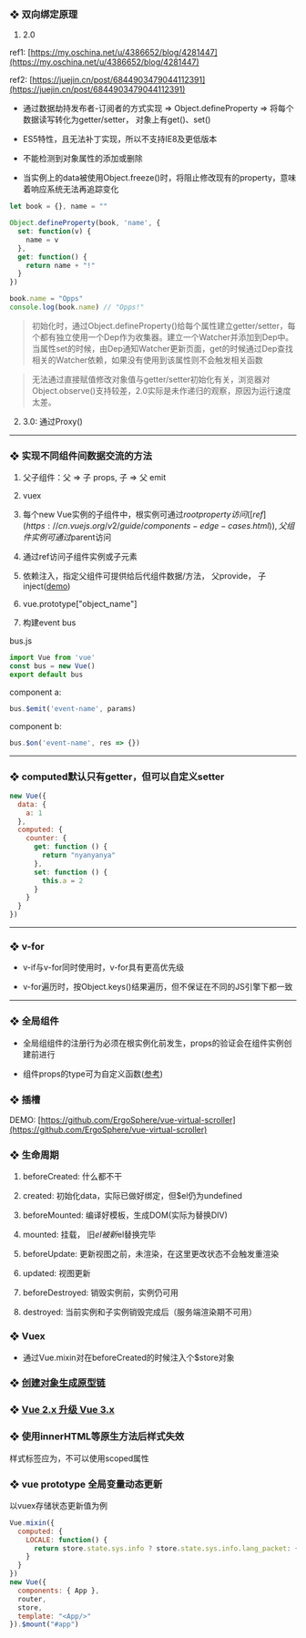 ### ❖ 双向绑定原理 

1. 2.0

ref1:  [https://my.oschina.net/u/4386652/blog/4281447](https://my.oschina.net/u/4386652/blog/4281447)

ref2: [https://juejin.cn/post/6844903479044112391](https://juejin.cn/post/6844903479044112391)

- 通过数据劫持发布者-订阅者的方式实现 ⇒ Object.defineProperty ⇒ 将每个数据读写转化为getter/setter， 对象上有get()、set()

- ES5特性，且无法补丁实现，所以不支持IE8及更低版本

- 不能检测到对象属性的添加或删除 

- 当实例上的data被使用Object.freeze()时，将阻止修改现有的property，意味着响应系统无法再追踪变化 

```js
let book = {}, name = ""

Object.defineProperty(book, 'name', {
  set: function(v) { 
    name = v
  },
  get: function() { 
    return name + "!"
  }
})

book.name = "Opps" 
console.log(book.name) // "Opps!"
```

> 初始化时，通过Object.defineProperty()给每个属性建立getter/setter，每个都有独立使用一个Dep作为收集器。建立一个Watcher并添加到Dep中。当属性set的时候，由Dep通知Watcher更新页面，get的时候通过Dep查找相关的Watcher依赖，如果没有使用到该属性则不会触发相关函数

> 无法通过直接赋值修改对象值与getter/setter初始化有关，浏览器对Object.observe()支持较差，2.0实际是未作递归的观察，原因为运行速度太差。

2. 3.0: 通过Proxy()

---

### ❖ 实现不同组件间数据交流的方法

1. 父子组件：父 ⇒ 子 props, 子 ⇒ 父 emit

2. vuex

3. 每个new Vue实例的子组件中，根实例可通过$root property访问([ref](https://cn.vuejs.org/v2/guide/components-edge-cases.html)), 父组件实例可通过$parent访问

4. 通过ref访问子组件实例或子元素

5. 依赖注入，指定父组件可提供给后代组件数据/方法， 父provide， 子inject([demo](https://codesandbox.io/s/github/vuejs/vuejs.org/tree/master/src/v2/examples/vue-20-dependency-injection?file=/index.html:618-624))

6. vue.prototype["object_name"]

7. 构建event bus

bus.js
```js
import Vue from 'vue'
const bus = new Vue()
export default bus
```

component a:
```js
bus.$emit('event-name', params)
```

component b:
```js
bus.$on('event-name', res => {})
```


---

### ❖ computed默认只有getter，但可以自定义setter

```js
new Vue({
  data: {
    a: 1
  },
  computed: {
    counter: {
      get: function () {
        return "nyanyanya"
      },
      set: function () {
        this.a = 2
      }
    }
  }
})
```

---

### ❖ v-for 

- v-if与v-for同时使用时，v-for具有更高优先级 

- v-for遍历时，按Object.keys()结果遍历，但不保证在不同的JS引擎下都一致 

--- 

### ❖ 全局组件

- 全局组组件的注册行为必须在根实例化前发生，props的验证会在组件实例创建前进行

- 组件props的type可为自定义函数([参考](https://cn.vuejs.org/v2/guide/components-props.html))

### ❖ 插槽

DEMO: [https://github.com/ErgoSphere/vue-virtual-scroller](https://github.com/ErgoSphere/vue-virtual-scroller)

### ❖ 生命周期

1. beforeCreated: 什么都不干

2. created: 初始化data，实际已做好绑定，但$el仍为undefined

3. beforeMounted: 编译好模板，生成DOM(实际为替换DIV)

4. mounted: 挂载， 旧$el被新$el替换完毕

5. beforeUpdate: 更新视图之前，未渲染，在这里更改状态不会触发重渲染

6. updated: 视图更新

7. beforeDestroyed: 销毁实例前，实例仍可用

8. destroyed: 当前实例和子实例销毁完成后（服务端渲染期不可用）

### ❖ Vuex

- 通过Vue.mixin对在beforeCreated的时候注入个$store对象

### ❖ [创建对象生成原型链](https://developer.mozilla.org/zh-CN/docs/Web/JavaScript/Inheritance_and_the_prototype_chain)

### ❖ [Vue 2.x 升级 Vue 3.x](https://github.com/ErgoSphere/es-plugins/blob/master/src/views/Comprehensive/VueMigrating.vue)

### ❖ 使用innerHTML等原生方法后样式失效

样式标签应为<style lang="scss"></style>，不可以使用scoped属性

### ❖ vue prototype 全局变量动态更新

以vuex存储状态更新值为例

```js
Vue.mixin({
  computed: {
    LOCALE: function() {
      return store.state.sys.info ? store.state.sys.info.lang_packet: {}
    }
  }
})
new Vue({
  components: { App },
  router,
  store,
  template: "<App/>"
}).$mount("#app")
```




